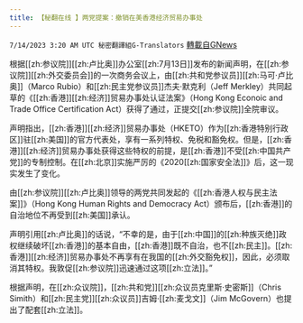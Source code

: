 ```yaml
---
title: 【秘翻在线 】两党提案：撤销在美香港经济贸易办事处
---
```

`7/14/2023 3:20 AM UTC 秘密翻譯組G-Translators` [轉載自GNews](https://gnews.org/articles/1459549)

根据[[zh:参议院]][[zh:卢比奥]]办公室[[zh:7月13日]]发布的新闻声明，在[[zh:参议院]][[zh:外交委员会]]的一次商务会议上，由[[zh:共和党参议员]][[zh:马可·卢比奥]]（Marco Rubio）和[[zh:民主党参议员]]杰夫·默克利（Jeff Merkley）共同起草的《[[zh:香港]][[zh:经济]]贸易办事处认证法案》（Hong Kong Econoic and Trade Office Certification Act）获得了通过，正提交[[zh:参议院]]全院审议。

声明指出，[[zh:香港]][[zh:经济]]贸易办事处（HKETO）作为[[zh:香港特别行政区]]驻[[zh:美国]]的官方代表处，享有一系列特权、免税和豁免权。但是，[[zh:香港]][[zh:经济]]贸易办事处获得这些特权的前提，是[[zh:香港]]不受[[zh:中国共产党]]的专制控制。在[[zh:北京]]实施严厉的《2020[[zh:国家安全法]]》后，这一现实发生了变化。

由[[zh:参议院]][[zh:卢比奥]]领导的两党共同发起的《[[zh:香港人权与民主法案]]》（Hong Kong Human Rights and Democracy Act）颁布后，[[zh:香港]]的自治地位不再受到[[zh:美国]]承认。

声明引用[[zh:卢比奥]]的话说，“不幸的是，由于[[zh:中国]]的[[zh:种族灭绝]]政权继续破坏[[zh:香港]]的基本自由，[[zh:香港]]既不自治，也不[[zh:民主]]。[[zh:香港]][[zh:经济]]贸易办事处不再享有在我国的[[zh:外交豁免权]]，因此，必须取消其特权。我敦促[[zh:参议院]]迅速通过这项[[zh:立法]]。”

根据声明，在[[zh:众议院]]，[[zh:共和党]][[zh:众议员克里斯·史密斯]]（Chris Simith）和[[zh:民主党]][[zh:众议员]]吉姆·[[zh:麦戈文]]（Jim McGovern）也提出了配套[[zh:立法]]。
